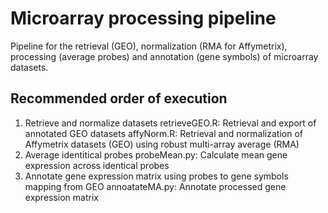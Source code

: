 # Microarray processing pipeline
Pipeline for the retrieval (GEO), normalization (RMA for Affymetrix), processing (average probes) and annotation (gene symbols) of microarray datasets.

## Recommended order of execution
1. Retrieve and normalize datasets
    retrieveGEO.R:  Retrieval and export of annotated GEO datasets
    affyNorm.R:     Retrieval and normalization of Affymetrix datasets (GEO) using robust multi-array average (RMA)
2. Average identitical probes
    probeMean.py:   Calculate mean gene expression across identical probes
3. Annotate gene expression matrix using probes to gene symbols mapping from GEO
    annoatateMA.py: Annotate processed gene expression matrix
